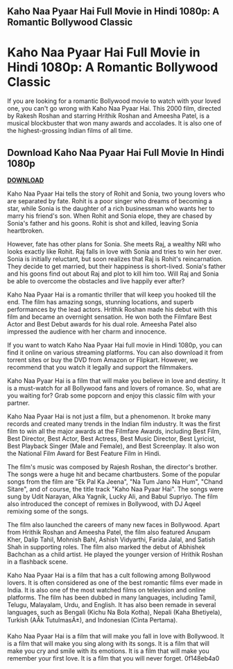 ## Kaho Naa Pyaar Hai Full Movie in Hindi 1080p: A Romantic Bollywood Classic

  
# Kaho Naa Pyaar Hai Full Movie in Hindi 1080p: A Romantic Bollywood Classic
  
If you are looking for a romantic Bollywood movie to watch with your loved one, you can't go wrong with Kaho Naa Pyaar Hai. This 2000 film, directed by Rakesh Roshan and starring Hrithik Roshan and Ameesha Patel, is a musical blockbuster that won many awards and accolades. It is also one of the highest-grossing Indian films of all time.
 
## Download Kaho Naa Pyaar Hai Full Movie In Hindi 1080p


[**DOWNLOAD**](https://www.google.com/url?q=https%3A%2F%2Ftlniurl.com%2F2tKFmp&sa=D&sntz=1&usg=AOvVaw1MghtY2Kp19VSdAFkInN25)

  
Kaho Naa Pyaar Hai tells the story of Rohit and Sonia, two young lovers who are separated by fate. Rohit is a poor singer who dreams of becoming a star, while Sonia is the daughter of a rich businessman who wants her to marry his friend's son. When Rohit and Sonia elope, they are chased by Sonia's father and his goons. Rohit is shot and killed, leaving Sonia heartbroken.
  
However, fate has other plans for Sonia. She meets Raj, a wealthy NRI who looks exactly like Rohit. Raj falls in love with Sonia and tries to win her over. Sonia is initially reluctant, but soon realizes that Raj is Rohit's reincarnation. They decide to get married, but their happiness is short-lived. Sonia's father and his goons find out about Raj and plot to kill him too. Will Raj and Sonia be able to overcome the obstacles and live happily ever after?
  
Kaho Naa Pyaar Hai is a romantic thriller that will keep you hooked till the end. The film has amazing songs, stunning locations, and superb performances by the lead actors. Hrithik Roshan made his debut with this film and became an overnight sensation. He won both the Filmfare Best Actor and Best Debut awards for his dual role. Ameesha Patel also impressed the audience with her charm and innocence.
  
If you want to watch Kaho Naa Pyaar Hai full movie in Hindi 1080p, you can find it online on various streaming platforms. You can also download it from torrent sites or buy the DVD from Amazon or Flipkart. However, we recommend that you watch it legally and support the filmmakers.
  
Kaho Naa Pyaar Hai is a film that will make you believe in love and destiny. It is a must-watch for all Bollywood fans and lovers of romance. So, what are you waiting for? Grab some popcorn and enjoy this classic film with your partner.
  
Kaho Naa Pyaar Hai is not just a film, but a phenomenon. It broke many records and created many trends in the Indian film industry. It was the first film to win all the major awards at the Filmfare Awards, including Best Film, Best Director, Best Actor, Best Actress, Best Music Director, Best Lyricist, Best Playback Singer (Male and Female), and Best Screenplay. It also won the National Film Award for Best Feature Film in Hindi.
  
The film's music was composed by Rajesh Roshan, the director's brother. The songs were a huge hit and became chartbusters. Some of the popular songs from the film are "Ek Pal Ka Jeena", "Na Tum Jano Na Hum", "Chand Sitare", and of course, the title track "Kaho Naa Pyaar Hai". The songs were sung by Udit Narayan, Alka Yagnik, Lucky Ali, and Babul Supriyo. The film also introduced the concept of remixes in Bollywood, with DJ Aqeel remixing some of the songs.
  
The film also launched the careers of many new faces in Bollywood. Apart from Hrithik Roshan and Ameesha Patel, the film also featured Anupam Kher, Dalip Tahil, Mohnish Bahl, Ashish Vidyarthi, Farida Jalal, and Satish Shah in supporting roles. The film also marked the debut of Abhishek Bachchan as a child artist. He played the younger version of Hrithik Roshan in a flashback scene.
  
Kaho Naa Pyaar Hai is a film that has a cult following among Bollywood lovers. It is often considered as one of the best romantic films ever made in India. It is also one of the most watched films on television and online platforms. The film has been dubbed in many languages, including Tamil, Telugu, Malayalam, Urdu, and English. It has also been remade in several languages, such as Bengali (Kichu Na Bola Kotha), Nepali (Kaha Bhetiyela), Turkish (AÅk TutulmasÄ±), and Indonesian (Cinta Pertama).
  
Kaho Naa Pyaar Hai is a film that will make you fall in love with Bollywood. It is a film that will make you sing along with its songs. It is a film that will make you cry and smile with its emotions. It is a film that will make you remember your first love. It is a film that you will never forget.
 0f148eb4a0
